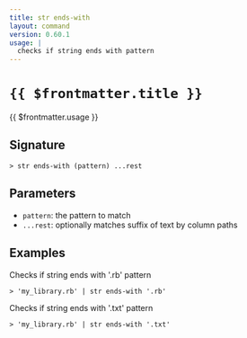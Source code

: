```yaml
---
title: str ends-with
layout: command
version: 0.60.1
usage: |
  checks if string ends with pattern
---
```


# `{{ $frontmatter.title }}`

<div style='white-space: pre-wrap;'>{{ $frontmatter.usage }}</div>

## Signature

```> str ends-with (pattern) ...rest```

## Parameters

 -  `pattern`: the pattern to match
 -  `...rest`: optionally matches suffix of text by column paths

## Examples

Checks if string ends with '.rb' pattern
```shell
> 'my_library.rb' | str ends-with '.rb'
```

Checks if string ends with '.txt' pattern
```shell
> 'my_library.rb' | str ends-with '.txt'
```
